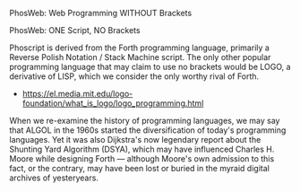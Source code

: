 PhosWeb: Web Programming WITHOUT Brackets

PhosWeb: ONE Script, NO Brackets

Phoscript is derived from the Forth programming language, primarily a Reverse Polish Notation / Stack Machine script. The only other popular programming language that may claim to use no brackets would be LOGO, a derivative of LISP, which we consider the only worthy rival of Forth.

- https://el.media.mit.edu/logo-foundation/what_is_logo/logo_programming.html

When we re-examine the history of programming languages, we may say that ALGOL in the 1960s started the diversification of today's programming languages. Yet it was also Dijkstra's now legendary report about the Shunting Yard Algorithm (DSYA), which may have influenced Charles H. Moore while designing Forth &mdash; although Moore's own admission to this fact, or the contrary, may have been lost or buried in the myraid digital archives of yesteryears.

